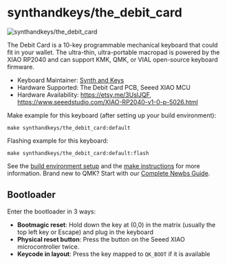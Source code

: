 # synthandkeys/the_debit_card

![synthandkeys/the_debit_card](https://imgur.com/a/HupOLSZ)

The Debit Card is a 10-key programmable mechanical keyboard that could fit in your wallet. The ultra-thin, ultra-portable macropad is powered by the XIAO RP2040 and can support KMK, QMK, or VIAL open-source keyboard firmware.

* Keyboard Maintainer: [Synth and Keys](https://github.com/Synth-and-Keys)
* Hardware Supported: The Debit Card PCB, Seeed XIAO MCU
* Hardware Availability: https://etsy.me/3UslJQF, https://www.seeedstudio.com/XIAO-RP2040-v1-0-p-5026.html

Make example for this keyboard (after setting up your build environment):

    make synthandkeys/the_debit_card:default

Flashing example for this keyboard:

    make synthandkeys/the_debit_card:default:flash

See the [build environment setup](https://docs.qmk.fm/#/getting_started_build_tools) and the [make instructions](https://docs.qmk.fm/#/getting_started_make_guide) for more information. Brand new to QMK? Start with our [Complete Newbs Guide](https://docs.qmk.fm/#/newbs).

## Bootloader

Enter the bootloader in 3 ways:

* **Bootmagic reset**: Hold down the key at (0,0) in the matrix (usually the top left key or Escape) and plug in the keyboard
* **Physical reset button**: Press the button on the Seeed XIAO microcontroller twice.
* **Keycode in layout**: Press the key mapped to `QK_BOOT` if it is available
